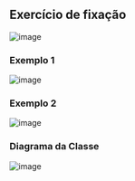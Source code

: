 ## Exercício de fixação
![image](https://github.com/JoseLeonardoCordeiroBahia/comportamento-de-memoria-arrays-e-listas-java/assets/63564226/e51bb66e-95e4-4073-bfbf-e0223895cf42)

### Exemplo 1
![image](https://github.com/JoseLeonardoCordeiroBahia/comportamento-de-memoria-arrays-e-listas-java/assets/63564226/c1ae433f-cc46-48ca-ac07-d5502af53527)

### Exemplo 2
![image](https://github.com/JoseLeonardoCordeiroBahia/comportamento-de-memoria-arrays-e-listas-java/assets/63564226/5cc9c1d4-efc2-462d-9c2b-5ddc7e27233d)

### Diagrama da Classe
![image](https://github.com/JoseLeonardoCordeiroBahia/comportamento-de-memoria-arrays-e-listas-java/assets/63564226/4ab73055-0e01-45e2-87c8-42c695487d2b)
